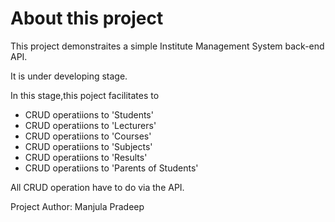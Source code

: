 # About this project
<p>This project demonstraites a simple Institute Management System back-end API.</p>
<p>It is under developing stage.</p>
<p>In this stage,this poject facilitates to</p>
<ul>
  <li>CRUD operatiions to 'Students'</li>
    <li>CRUD operatiions to 'Lecturers'</li>
    <li>CRUD operatiions to 'Courses'</li>
    <li>CRUD operatiions to 'Subjects'</li>
    <li>CRUD operatiions to 'Results'</li>
    <li>CRUD operatiions to 'Parents of Students'</li>
</ul>

<P>All CRUD operation have to do via the API.</P>
<p> Project Author: Manjula Pradeep</p>
